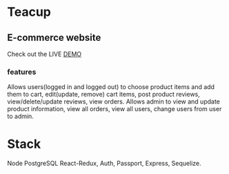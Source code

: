 # Teacup
## E-commerce website 
Check out the LIVE  <a href="https://tea-cup.herokuapp.com/">DEMO</a>


### features
Allows users(logged in and logged out) to choose product items and add them to cart, edit(update, remove) cart items,
post product reviews, view/delete/update reviews,
view orders.
Allows admin to view and update product information,
view all orders,
view all users,
change users from user to admin.


# Stack

Node
PostgreSQL
React-Redux, 
Auth, 
Passport, 
Express, 
Sequelize.


